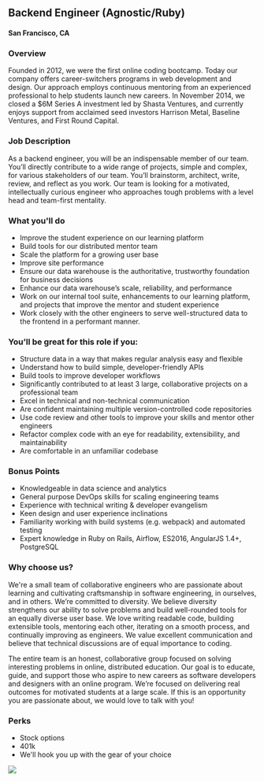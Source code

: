 ## Backend Engineer (Agnostic/Ruby)
#### San Francisco, CA

### Overview
Founded in 2012, we were the first online coding bootcamp. Today our company offers career-switchers programs in web development and design. Our approach employs continuous mentoring from an experienced professional to help students launch new careers. In November 2014, we closed a $6M Series A investment led by Shasta Ventures, and currently enjoys support from acclaimed seed investors Harrison Metal, Baseline Ventures, and First Round Capital.

### Job Description
As a backend engineer, you will be an indispensable member of our team. You’ll directly contribute to a wide range of projects, simple and complex, for various stakeholders of our team. 
You’ll brainstorm, architect, write, review, and reflect as you work. Our team is looking for a motivated, intellectually curious engineer who approaches tough problems with a level head and team-first mentality.

### What you'll do
+ Improve the student experience on our learning platform
+ Build tools for our distributed mentor team
+ Scale the platform for a growing user base
+ Improve site performance
+ Ensure our data warehouse is the authoritative, trustworthy foundation for business decisions
+ Enhance our data warehouse’s scale, reliability, and performance
+ Work on our internal tool suite, enhancements to our learning platform, and projects that improve the mentor and student experience
+ Work closely with the other engineers to serve well-structured data to the frontend in a performant manner.

### You’ll be great for this role if you:
+ Structure data in a way that makes regular analysis easy and flexible
+ Understand how to build simple, developer-friendly APIs
+ Build tools to improve developer workflows
+ Significantly contributed to at least 3 large, collaborative projects on a professional team
+ Excel in technical and non-technical communication
+ Are confident maintaining multiple version-controlled code repositories
+ Use code review and other tools to improve your skills and mentor other engineers
+ Refactor complex code with an eye for readability, extensibility, and maintainability
+ Are comfortable in an unfamiliar codebase

### Bonus Points
+ Knowledgeable in data science and analytics
+ General purpose DevOps skills for scaling engineering teams
+ Experience with technical writing & developer evangelism
+ Keen design and user experience inclinations
+ Familiarity working with build systems (e.g. webpack) and automated testing
+ Expert knowledge in Ruby on Rails, Airflow, ES2016, AngularJS 1.4+, PostgreSQL

### Why choose us?
We're a small team of collaborative engineers who are passionate about learning and cultivating craftsmanship in software engineering, in ourselves, and in others. We’re committed to diversity. We believe diversity strengthens our ability to solve problems and build well-rounded tools for an equally diverse user base. We love writing readable code, building extensible tools, mentoring each other, iterating on a smooth process, and continually improving as engineers. We value excellent communication and believe that technical discussions are of equal importance to coding.

The entire team is an honest, collaborative group focused on solving interesting problems in online, distributed education. Our goal is to educate, guide, and support those who aspire to new careers as software developers and designers with an online program. We’re focused on delivering real outcomes for motivated students at a large scale. If this is an opportunity you are passionate about, we would love to talk with you!

### Perks
+ Stock options
+ 401k
+ We'll hook you up with the gear of your choice


[<img src="https://dabuttonfactory.com/button.png?t=Apply&f=Calibri-Bold&ts=24&tc=fff&tshs=1&tshc=000&hp=20&vp=8&c=5&bgt=gradient&bgc=3d85c6&ebgc=073763">](https://localhost:3000/users/auth/github?job_id=qmxvyw-backend-engineer-agnostic-ruby/)
